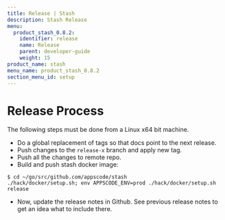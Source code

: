 ```yaml
---
title: Release | Stash
description: Stash Release
menu:
  product_stash_0.8.2:
    identifier: release
    name: Release
    parent: developer-guide
    weight: 15
product_name: stash
menu_name: product_stash_0.8.2
section_menu_id: setup
---
```


# Release Process

The following steps must be done from a Linux x64 bit machine.

- Do a global replacement of tags so that docs point to the next release.
- Push changes to the `release-x` branch and apply new tag.
- Push all the changes to remote repo.
- Build and push stash docker image:
```console
$ cd ~/go/src/github.com/appscode/stash
./hack/docker/setup.sh; env APPSCODE_ENV=prod ./hack/docker/setup.sh release
```

- Now, update the release notes in Github. See previous release notes to get an idea what to include there.
